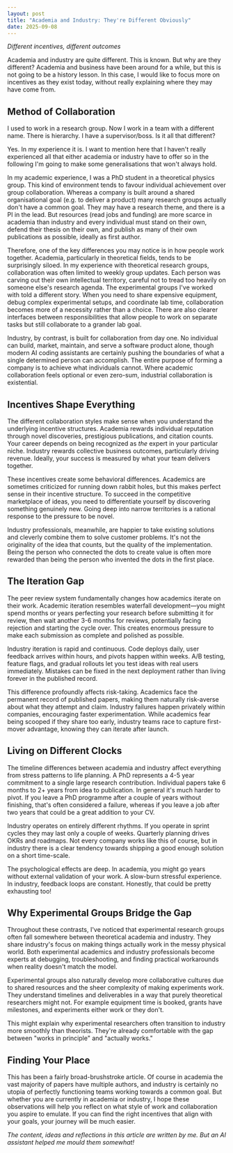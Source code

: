 ```yaml
---
layout: post
title: "Academia and Industry: They're Different Obviously"
date: 2025-09-08
---
```


*Different incentives, different outcomes*

Academia and industry are quite different. This is known. But why are they different? Academia and business have been around for a while, but this is not going to be a history lesson. In this case, I would like to focus more on incentives as they exist today, without really explaining where they may have come from.

## Method of Collaboration

I used to work in a research group. Now I work in a team with a different name. There is hierarchy. I have a supervisor/boss. Is it all that different?

Yes. In my experience it is. I want to mention here that I haven't really experienced all that either academia or industry have to offer so in the following I'm going to make some generalisations that won't always hold.

In my academic experience, I was a PhD student in a theoretical physics group. This kind of environment tends to favour individual achievement over group collaboration. Whereas a company is built around a shared organisational goal (e.g. to deliver a product) many research groups actually don't have a common goal. They may have a research theme, and there is a PI in the lead. But resources (read jobs and funding) are more scarce in academia than industry and every individual must stand on their own, defend their thesis on their own, and publish as many of their own publications as possible, ideally as first author. 

Therefore, one of the key differences you may notice is in how people work together. Academia, particularly in theoretical fields, tends to be surprisingly siloed. In my experience with theoretical research groups, collaboration was often limited to weekly group updates. Each person was carving out their own intellectual territory, careful not to tread too heavily on someone else's research agenda. The experimental groups I've worked with told a different story. When you need to share expensive equipment, debug complex experimental setups, and coordinate lab time, collaboration becomes more of a necessity rather than a choice. There are also clearer interfaces between responsibilities that allow people to work on separate tasks but still collaborate to a grander lab goal.

Industry, by contrast, is built for collaboration from day one. No individual can build, market, maintain, and serve a software product alone, though modern AI coding assistants are certainly pushing the boundaries of what a single determined person can accomplish. The entire purpose of forming a company is to achieve what individuals cannot. Where academic collaboration feels optional or even zero-sum, industrial collaboration is existential.

## Incentives Shape Everything

The different collaboration styles make sense when you understand the underlying incentive structures. Academia rewards individual reputation through novel discoveries, prestigious publications, and citation counts. Your career depends on being recognized as *the* expert in your particular niche. Industry rewards collective business outcomes, particularly driving revenue. Ideally, your success is measured by what your team delivers together.

These incentives create some behavioral differences. Academics are sometimes criticized for running down rabbit holes, but this makes perfect sense in their incentive structure. To succeed in the competitive marketplace of ideas, you need to differentiate yourself by discovering something genuinely new. Going deep into narrow territories is a rational response to the pressure to be novel.

Industry professionals, meanwhile, are happier to take existing solutions and cleverly combine them to solve customer problems. It's not the originality of the idea that counts, but the quality of the implementation. Being the person who connected the dots to create value is often more rewarded than being the person who invented the dots in the first place.

## The Iteration Gap

The peer review system fundamentally changes how academics iterate on their work. Academic iteration resembles waterfall development—you might spend months or years perfecting your research before submitting it for review, then wait another 3-6 months for reviews, potentially facing rejection and starting the cycle over. This creates enormous pressure to make each submission as complete and polished as possible.

Industry iteration is rapid and continuous. Code deploys daily, user feedback arrives within hours, and pivots happen within weeks. A/B testing, feature flags, and gradual rollouts let you test ideas with real users immediately. Mistakes can be fixed in the next deployment rather than living forever in the published record.

This difference profoundly affects risk-taking. Academics face the permanent record of published papers, making them naturally risk-averse about what they attempt and claim. Industry failures happen privately within companies, encouraging faster experimentation. While academics fear being scooped if they share too early, industry teams race to capture first-mover advantage, knowing they can iterate after launch.

## Living on Different Clocks

The timeline differences between academia and industry affect everything from stress patterns to life planning. A PhD represents a 4-5 year commitment to a single large research contribution. Individual papers take 6 months to 2+ years from idea to publication. In general it's much harder to pivot. If you leave a PhD programme after a couple of years without finishing, that's often considered a failure, whereas if you leave a job after two years that could be a great addition to your CV. 

Industry operates on entirely different rhythms. If you operate in sprint cycles they may last only a couple of weeks. Quarterly planning drives OKRs and roadmaps. Not every company works like this of course, but in industry there is a clear tendency towards shipping a good enough solution on a short time-scale.

The psychological effects are deep. In academia, you might go years without external validation of your work. A slow-burn stressful experience. In industry, feedback loops are constant. Honestly, that could be pretty exhausting too!

## Why Experimental Groups Bridge the Gap

Throughout these contrasts, I've noticed that experimental research groups often fall somewhere between theoretical academia and industry. They share industry's focus on making things actually work in the messy physical world. Both experimental academics and industry professionals become experts at debugging, troubleshooting, and finding practical workarounds when reality doesn't match the model.

Experimental groups also naturally develop more collaborative cultures due to shared resources and the sheer complexity of making experiments work. They understand timelines and deliverables in a way that purely theoretical researchers might not. For example equipment time is booked, grants have milestones, and experiments either work or they don't.

This might explain why experimental researchers often transition to industry more smoothly than theorists. They're already comfortable with the gap between "works in principle" and "actually works."

## Finding Your Place

This has been a fairly broad-brushstroke article. Of course in academia the vast majority of papers have multiple authors, and industry is certainly no utopia of perfectly functioning teams working towards a common goal. But whether you are currently in academia or industry, I hope these observations will help you reflect on what style of work and collaboration you aspire to emulate. If you can find the right incentives that align with your goals, your journey will be much easier.

*The content, ideas and reflections in this article are written by me. But an AI assistant helped me mould them somewhat!*